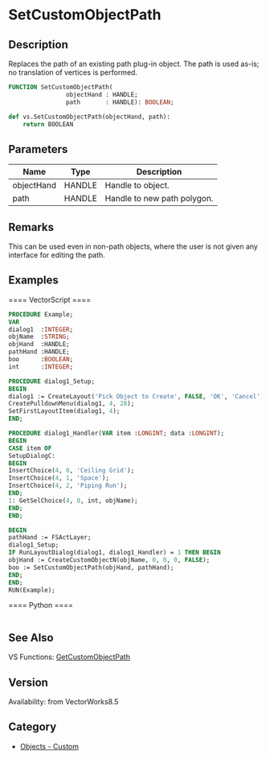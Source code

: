 # SetCustomObjectPath

## Description
Replaces the path of an existing path plug-in object.  The path is used as-is; no translation of vertices is performed.

```pascal
FUNCTION SetCustomObjectPath(
				objectHand : HANDLE;
				path       : HANDLE): BOOLEAN;
```

```python
def vs.SetCustomObjectPath(objectHand, path):
    return BOOLEAN
```

## Parameters
|Name|Type|Description|
|---|---|---|
|objectHand|HANDLE|Handle to object.|
|path|HANDLE|Handle to new path polygon.|

## Remarks
This can be used even in non-path objects, where the user is not given any interface for editing the path.

## Examples
==== VectorScript ====
```pascal
PROCEDURE Example;
VAR
dialog1  :INTEGER;
objName  :STRING;
objHand  :HANDLE;
pathHand :HANDLE;
boo      :BOOLEAN;
int      :INTEGER;

PROCEDURE dialog1_Setup;
BEGIN
dialog1 := CreateLayout('Pick Object to Create', FALSE, 'OK', 'Cancel');
CreatePulldownMenu(dialog1, 4, 28);
SetFirstLayoutItem(dialog1, 4);
END;

PROCEDURE dialog1_Handler(VAR item :LONGINT; data :LONGINT);
BEGIN
CASE item OF
SetupDialogC:
BEGIN
InsertChoice(4, 0, 'Ceiling Grid');
InsertChoice(4, 1, 'Space');
InsertChoice(4, 2, 'Piping Run');
END;
1: GetSelChoice(4, 0, int, objName);
END;
END;

BEGIN
pathHand := FSActLayer;
dialog1_Setup;
IF RunLayoutDialog(dialog1, dialog1_Handler) = 1 THEN BEGIN
objHand := CreateCustomObjectN(objName, 0, 0, 0, FALSE);
boo := SetCustomObjectPath(objHand, pathHand);
END;
END;
RUN(Example);
```
==== Python ====
```python

```

## See Also
VS Functions:
[GetCustomObjectPath](GetCustomObjectPath.md)

## Version
Availability: from VectorWorks8.5

## Category
* [Objects - Custom](../Categories/Objects%20-%20Custom.md)

